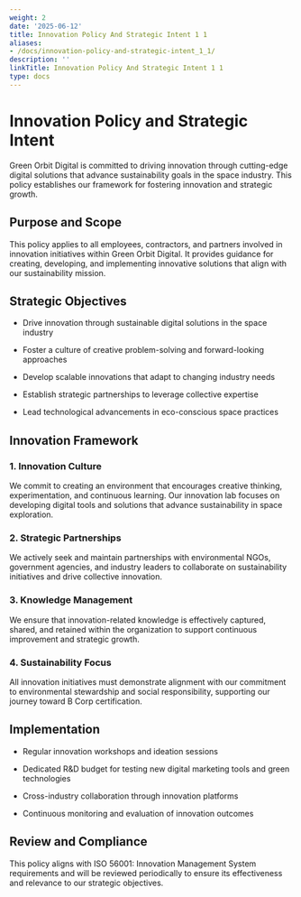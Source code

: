 ```yaml
---
weight: 2
date: '2025-06-12'
title: Innovation Policy And Strategic Intent 1 1
aliases:
- /docs/innovation-policy-and-strategic-intent_1_1/
description: ''
linkTitle: Innovation Policy And Strategic Intent 1 1
type: docs
---
```


# Innovation Policy and Strategic Intent

Green Orbit Digital is committed to driving innovation through cutting-edge digital solutions that advance sustainability goals in the space industry. This policy establishes our framework for fostering innovation and strategic growth.

## Purpose and Scope

This policy applies to all employees, contractors, and partners involved in innovation initiatives within Green Orbit Digital. It provides guidance for creating, developing, and implementing innovative solutions that align with our sustainability mission.

## Strategic Objectives

- Drive innovation through sustainable digital solutions in the space industry

- Foster a culture of creative problem-solving and forward-looking approaches

- Develop scalable innovations that adapt to changing industry needs

- Establish strategic partnerships to leverage collective expertise

- Lead technological advancements in eco-conscious space practices

## Innovation Framework

### 1. Innovation Culture

We commit to creating an environment that encourages creative thinking, experimentation, and continuous learning. Our innovation lab focuses on developing digital tools and solutions that advance sustainability in space exploration.

### 2. Strategic Partnerships

We actively seek and maintain partnerships with environmental NGOs, government agencies, and industry leaders to collaborate on sustainability initiatives and drive collective innovation.

### 3. Knowledge Management

We ensure that innovation-related knowledge is effectively captured, shared, and retained within the organization to support continuous improvement and strategic growth.

### 4. Sustainability Focus

All innovation initiatives must demonstrate alignment with our commitment to environmental stewardship and social responsibility, supporting our journey toward B Corp certification.

## Implementation

- Regular innovation workshops and ideation sessions

- Dedicated R&D budget for testing new digital marketing tools and green technologies

- Cross-industry collaboration through innovation platforms

- Continuous monitoring and evaluation of innovation outcomes

## Review and Compliance

This policy aligns with ISO 56001: Innovation Management System requirements and will be reviewed periodically to ensure its effectiveness and relevance to our strategic objectives.